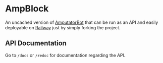 # AmpBlock

An uncached version of [AmputatorBot](https://github.com/KilledMufasa/AmputatorBot) that can be run as an API and easily deployable on [Railway](https://railway.app/) just by simply forking the project.

## API Documentation

Go to `/docs` or `/redoc` for documentation regarding the API.
